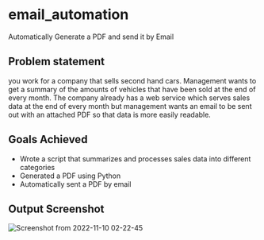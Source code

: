 # email_automation
Automatically Generate a PDF and send it by Email

## Problem statement
you work for a company that sells second hand cars. Management wants to get a summary of the amounts of vehicles that have been sold at the end of every month. The company already has a web service which serves sales data at the end of every month but management wants an email to be sent out with an attached PDF so that data is more easily readable.

## Goals Achieved
* Wrote a script that summarizes and processes sales data into different categories
* Generated a PDF using Python
* Automatically sent a PDF by email

## Output Screenshot

![Screenshot from 2022-11-10 02-22-45](https://user-images.githubusercontent.com/43042767/200940371-0d1315b1-1a89-4a33-80b1-b35b40a84d5e.png)

